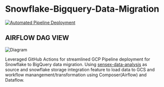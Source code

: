 # Snowflake-Bigquery-Data-Migration

[![Automated Pipeline Deployment](https://github.com/AbhishekSingh1180/snowflake-bigquery-data-migration/actions/workflows/deploy.yaml/badge.svg)](https://github.com/AbhishekSingh1180/snowflake-bigquery-data-migration/actions/workflows/deploy.yaml)


## AIRFLOW DAG VIEW
![Diagram](https://github.com/AbhishekSingh1180/snowflake-bigquery-data-migration/blob/main/diagram/airflow-dag-view.png.png)

Leveraged GitHub Actions for streamlined GCP Pipeline deployment for Snowflake to BigQuery data migration. 
Using [sensex-data-analysis](https://github.com/AbhishekSingh1180/sensex-data-analysis) as source and snowflake storage integration feature to load data to GCS and workflow manangement/transformation using Composer(Airflow) and Dataflow.